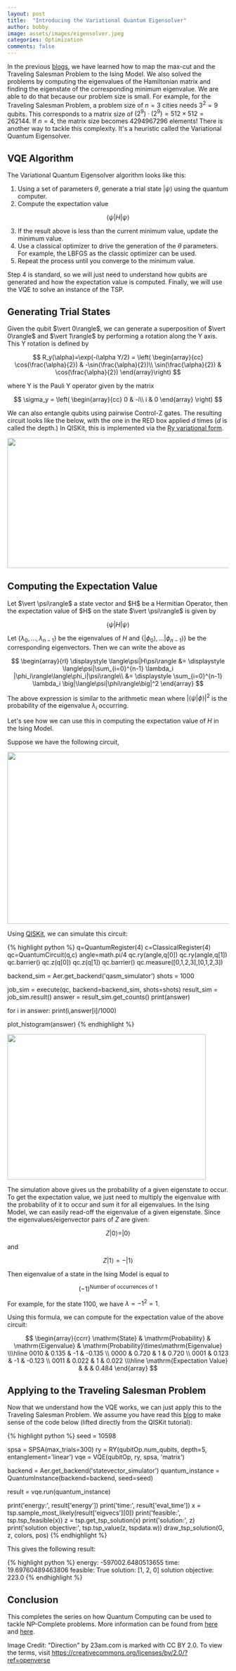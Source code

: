 ```yaml
---
layout: post
title:  "Introducing the Variational Quantum Eigensolver"
author: bobby
image: assets/images/eigensolver.jpeg
categories: Optimization
comments: false
---
```


In the previous <a href="https://bobbycorpus.wordpress.com/category/quantum-computing/ising-model/" target="_blank" rel="noopener">blogs</a>, we have learned how to map the max-cut and the Traveling Salesman Problem to the Ising Model. We also solved the problems by computing the eigenvalues of the Hamiltonian matrix and finding the eigenstate of the corresponding minimum eigenvalue. We are able to do that because our problem size is small. For example, for the Traveling Salesman Problem, a problem size of $n=3$ cities needs $3^2 = 9$ qubits. This corresponds to a matrix size of $(2^9)\cdot (2^9)=512\times 512 = 262144$. If $n=4$, the matrix size becomes $4294967296$ elements! There is another way to tackle this complexity. It's a heuristic called the Variational Quantum Eigensolver.
<h2>VQE Algorithm</h2>
The Variational Quantum Eigensolver algorithm looks like this:

1. Using a set of parameters $\theta$, generate a trial state $\vert\psi\rangle$ using the quantum computer.
2. Compute the expectation value

$$
\langle\psi|H|\psi\rangle
$$

3. If the result above is less than the current minimum value, update the minimum value.
4. Use a classical optimizer to drive the generation of the $\theta$ parameters. For example, the LBFGS as the classic optimizer can be used.
5. Repeat the process until you converge to the minimum value.

Step 4 is standard, so we will just need to understand how qubits are generated and how the expectation value is computed. Finally, we will use the VQE to solve an instance of the TSP.
<h2>Generating Trial States</h2>
Given the qubit $\vert 0\rangle$, we can generate a superposition of $\vert 0\rangle$ and $\vert 1\rangle$ by performing a rotation along the Y axis. This Y rotation is defined by

$$
R_y(\alpha)=\exp(-i\alpha Y/2) = \left( \begin{array}{cc}
\cos(\frac{\alpha}{2}) & -\sin(\frac{\alpha}{2})\\
\sin(\frac{\alpha}{2}) & \cos(\frac{\alpha}{2})
\end{array}\right)
$$

where Y is the Pauli Y operator given by the matrix

$$
\sigma_y = \left(
\begin{array}{cc}
0 & -i\\
i & 0
\end{array}
\right)
$$

We can also entangle qubits using pairwise Control-Z gates. The resulting circuit looks like the below, with the one in the RED box applied $d$ times ($d$ is called the depth.) In QISKit, this is implemented via the <a href="https://qiskit.org/documentation/aqua/variational_forms.html#ry" target="_blank" rel="noopener">Ry variational form</a>.

<a href="https://bobbycorpus.files.wordpress.com/2019/08/generate_qubits2.png"><img class="aligncenter wp-image-3873 size-large" src="https://bobbycorpus.files.wordpress.com/2019/08/generate_qubits2.png?w=723" alt="" width="723" height="296" /></a>
<h2>Computing the Expectation Value</h2>
Let $\vert \psi\rangle$ a state vector and $H$ be a Hermitian Operator, then the expectation value of $H$ on the state $\vert \psi\rangle$ is given by

$$
\langle\psi|H|\psi\rangle
$$

Let $\{\lambda_0,\ldots,\lambda_{n-1}\}$ be the eigenvalues of $H$ and $\{\vert\phi_0\rangle,\ldots\vert\phi_{n-1}\rangle\}$ be the corresponding eigenvectors. Then we can write the above as

$$
\begin{array}{rl}
\displaystyle \langle\psi|H\psi\rangle &= \displaystyle \langle\psi|\sum_{i=0}^{n-1} \lambda_i |\phi_i\rangle\langle\phi_i|\psi\rangle\\
&= \displaystyle \sum_{i=0}^{n-1} \lambda_i \big|\langle\psi|\phi\rangle\big|^2
\end{array}
$$

The above expression is similar to the arithmetic mean where $\big\vert\langle\psi\vert\phi\rangle\big\vert^2$ is the probability of the eigenvalue $\lambda_i$ occurring.

Let's see how we can use this in computing the expectation value of $H$ in the Ising Model.

Suppose we have the following circuit,

<a href="https://bobbycorpus.files.wordpress.com/2019/08/expectation_value_1.png"><img class="aligncenter size-full wp-image-3820" src="https://bobbycorpus.files.wordpress.com/2019/08/expectation_value_1.png" alt="" width="696" height="391" /></a>

Using <a href="https://qiskit.org/" target="_blank" rel="noopener">QISKit</a>, we can simulate this circuit:

{% highlight python %}
q=QuantumRegister(4)
c=ClassicalRegister(4)
qc=QuantumCircuit(q,c)
angle=math.pi/4
qc.ry(angle,q[0])
qc.ry(angle,q[1])
qc.barrier()
qc.z(q[0])
qc.z(q[1])
qc.barrier()
qc.measure([0,1,2,3],[0,1,2,3])


backend_sim = Aer.get_backend('qasm_simulator')
shots = 1000
 
job_sim = execute(qc, backend=backend_sim, shots=shots)
result_sim = job_sim.result()
answer = result_sim.get_counts()
print(answer)

for i in answer:
    print(i,answer[i]/1000)
    
plot_histogram(answer)
{% endhighlight %}

<a href="https://bobbycorpus.files.wordpress.com/2019/08/expectation_value_2.png"><img class="aligncenter size-full wp-image-3824" src="https://bobbycorpus.files.wordpress.com/2019/08/expectation_value_2.png" alt="" width="452" height="331" /></a>

The simulation above gives us the probability of a given eigenstate to occur. To get the expectation value, we just need to multiply the eigenvalue with the probability of it to occur and sum it for all eigenvalues. In the Ising Model, we can easily read-off the eigenvalue of a given eigenstate. Since the eigenvalues/eigenvector pairs of $Z$ are given:

$$
Z |0\rangle = |0\rangle
$$

and

$$
Z|1\rangle = -|1\rangle
$$

Then eigenvalue of a state in the Ising Model is equal to

$$
(-1)^\text{Number of occurrences of 1}
$$

For example, for the state $1100$, we have $\lambda = -1^2 = 1$.

Using this formula, we can compute for the expectation value of the above circuit:

$$
\begin{array}{ccrr}
\mathrm{State} & \mathrm{Probability} & \mathrm{Eigenvalue} & \mathrm{Probability}\times\mathrm{Eigenvalue} \\\hline
0010 & 0.135 & -1 & -0.135 \\
0000 & 0.720 & 1 & 0.720 \\
0001 & 0.123 & -1 & -0.123 \\
0011 & 0.022 & 1 & 0.022 \\\hline
\mathrm{Expectation Value} & & & 0.484
\end{array}
$$

<h2>Applying to the Traveling Salesman Problem</h2>
Now that we understand how the VQE works, we can just apply this to the Traveling Salesman Problem. We assume you have read this <a href="https://bobbycorpus.wordpress.com/2019/07/30/traveling-pre-sales-and-quantum-computing/" target="_blank" rel="noopener">blog</a> to make sense of the code below (lifted directly from the QISKit tutorial):

{% highlight python %}
seed = 10598

spsa = SPSA(max_trials=300)
ry = RY(qubitOp.num_qubits, depth=5, entanglement='linear')
vqe = VQE(qubitOp, ry, spsa, 'matrix')

backend = Aer.get_backend('statevector_simulator')
quantum_instance = QuantumInstance(backend=backend, seed=seed)

result = vqe.run(quantum_instance)

print('energy:', result['energy'])
print('time:', result['eval_time'])
x = tsp.sample_most_likely(result['eigvecs'][0])
print('feasible:', tsp.tsp_feasible(x))
z = tsp.get_tsp_solution(x)
print('solution:', z)
print('solution objective:', tsp.tsp_value(z, tspdata.w))
draw_tsp_solution(G, z, colors, pos)
{% endhighlight %}

This gives the following result:

{% highlight python %}
energy: -597002.6480513655
time: 19.69760489463806
feasible: True
solution: [1, 2, 0]
solution objective: 223.0
{% endhighlight %}

<h2>Conclusion</h2>
This completes the series on how Quantum Computing can be used to tackle NP-Complete problems. More information can be found from <a href="https://arxiv.org/abs/1805.12037" target="_blank" rel="noopener">here</a> and <a href="https://arxiv.org/abs/1304.3061" target="_blank" rel="noopener">here</a>.

Image Credit: "Direction" by 23am.com is marked with CC BY 2.0. To view the terms, visit https://creativecommons.org/licenses/by/2.0/?ref=openverse
